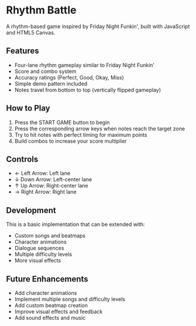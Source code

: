 # Rhythm Battle

A rhythm-based game inspired by Friday Night Funkin', built with JavaScript and HTML5 Canvas.

## Features

- Four-lane rhythm gameplay similar to Friday Night Funkin'
- Score and combo system
- Accuracy ratings (Perfect, Good, Okay, Miss)
- Simple demo pattern included
- Notes travel from bottom to top (vertically flipped gameplay)

## How to Play

1. Press the START GAME button to begin
2. Press the corresponding arrow keys when notes reach the target zone
3. Try to hit notes with perfect timing for maximum points
4. Build combos to increase your score multiplier

## Controls

- ← Left Arrow: Left lane
- ↓ Down Arrow: Left-center lane
- ↑ Up Arrow: Right-center lane
- → Right Arrow: Right lane

## Development

This is a basic implementation that can be extended with:
- Custom songs and beatmaps
- Character animations
- Dialogue sequences
- Multiple difficulty levels
- More visual effects

## Future Enhancements

- Add character animations
- Implement multiple songs and difficulty levels
- Add custom beatmap creation
- Improve visual effects and feedback
- Add sound effects and music
